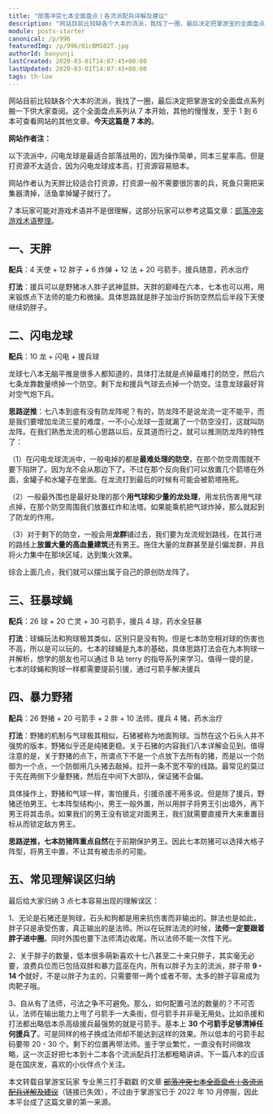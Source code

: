 ```yaml
---
title: "部落冲突七本全面盘点丨各流派配兵详解及建议"
description: "网站目前比较缺各个大本的流派，我找了一圈，最后决定把掌游宝的全面盘点系列搬一下供大家查阅。这个全面盘点系列从 7 本开始，其他的慢慢发，至于 1 到 6 本可查看网站的其他文章。今天这篇是 7 本的。"
module: posts-starter
canonical: /p/996
featuredImg: /p/996/01cBMS02T.jpg
authorId: banyunji
lastCreated: 2020-03-01T14:07:45+08:00
lastUpdated: 2020-03-01T14:07:45+08:00
tags: th-low
---
```


网站目前比较缺各个大本的流派，我找了一圈，最后决定把掌游宝的全面盘点系列搬一下供大家查阅。这个全面盘点系列从 7 本开始，其他的慢慢发，至于 1 到 6 本可查看网站的其他文章。**今天这篇是 7 本的**。

**网站作者注：**

以下流派中，闪电龙球是最适合部落战用的，因为操作简单，同本三星率高。但是打资源不太适合，因为闪电龙球成本高，打资源容易赔本。

网站作者认为天胖比较适合打资源，打资源一般不需要很厉害的兵，死鱼只需把采集器清掉，活鱼拿掉罐子就行了。

7 本玩家可能对游戏术语并不是很理解，这部分玩家可以参考这篇文章：[部落冲突游戏术语整理](/p/756)。

## 一、天胖

**配兵**：4 天使 + 12 胖子 + 6 炸弹 + 12 法 + 20 弓箭手，援兵随意，药水治疗

**打法**：援兵可以是野猪冰人胖子武神蓝胖。天胖的巅峰在六本，七本也可以用，用来锻炼点下法师的能力和微操。具体思路就是胖子加治疗拆防空然后后半段下天使继续奶胖子。

<Pic src="/p/996/5dar1aF7G.jpg" width="1157" height="240" alt="" class="cp-img-troop-matching" imgStyle="height: 180px" :lazyLoading="false" />

## 二、闪电龙球

**配兵**：10 龙 + 闪电 + 援兵球

龙球七八本无脑平推是很多人都知道的，具体打法就是点掉最难打的防空，然后六七条龙靠数量喷掉一个防空。剩下龙和援兵气球去点掉一个防空。注意龙球最好背对空气炮下兵。

**思路逆推**：七八本到底有没有防龙阵呢？有的，防龙阵不是说龙流一定不能平，而是我们要增加龙流三星的难度，一不小心龙球一歪就漏了一个防空没打，这就叫防龙阵。在我们熟悉龙流的核心思路以后，反其道而行之，就可以推测防龙阵的特性了：

（1）在闪电龙球流派中，一般电掉的都是**最难处理的防空**，在那个防空周围就不要下陷阱了。因为龙不会从那边下了。不过在那个反向我们可以放置几个箭塔在外面，金罐子和水罐子在里面。在龙流打到最后的时候有可能会被箭塔拖死。

（2）一般最外围也是最好处理的那个**用气球和少量的龙处理**，用龙抗伤害用气球点掉，在那个防空周围我们放置红炸和法塔。如果能乘机把气球炸掉，那么就起到了防龙的作用。

（3）对于剩下的防空，一般会用**龙群**铺过去，我们要为龙流规划路线，在其行进的路线上**放置大量的高血量建筑**还有男王。拖住大量的龙群甚至是引偏龙群，并且将火力集中在那块区域，达到集火效果。

综合上面几点，我们就可以摆出属于自己的原创防龙阵了。

<Pic src="/p/996/01cBMS02T.jpg" width="1280" height="640" alt="" />

## 三、狂暴球蝇

**配兵**：26 球 + 20 亡灵 + 30 弓箭手，援兵 4 球，药水全狂暴

**打法**：球蝇玩法和狗球极其类似，区别只是没有狗。但是七本防空相对球的伤害也不高，所以是可以玩的。七本的球蝇是九本的基础，具体思路打法会在九本狗球一并解析，想学的朋友也可以通过 B 站 terry 的指导系列来学习。值得一提的是，七本的球蝇和狗球一样都需要提前引援，通过弓箭手解决援兵

<Pic src="/p/996/7cdDBe7_M.jpg" width="1192" height="200" alt="" class="cp-img-troop-matching" imgStyle="height: 150px" />

## 四、暴力野猪

**配兵**：26 野猪 + 20 弓箭手 + 2 胖 + 10 法师，援兵 4 猪，药水治疗

**打法**：野猪的机制与气球极其相似，石猪被称为地面狗球。当然在这个石头人并不强势的版本，野猪似乎还是纯猪更稳。关于石猪的内容我们八本详解会见到。值得注意的是，关于野猪的点下，所谓点下不是一个点放下去所有的猪，而是以一个防御为一个点，一个防御用几头猪去敲掉。拉开一条不宽不窄的线路。最常见的莫过于先在两侧下少量野猪，然后在中间下大部队，保证猪不会偏。

具体操作上，野猪和气球一样，害怕援兵，引援杀援不用多说。但是除了援兵，野猪还怕男王。七本阵型结构小，男王一般外置，所以用胖子将男王引出墙外，再下男王将其击杀。如果我们的男王没有锁定对面男王，我们就需要直接开大来重置目标从而锁定敌方男王。

**思路逆推，七本防猪阵重点自然**在于前期保护男王。因此七本防猪可以选择大格子阵型，将男王中置，不让其有被击杀的可能。

<Pic src="/p/996/587oO3Le8.jpg" width="1133" height="241" alt="" class="cp-img-troop-matching" imgStyle="height: 180px" />

## 五、常见理解误区归纳

最后给大家归纳 3 点七本容易出现的理解误区：

1、无论是石猪还是狗球，石头和狗都是用来抗伤害而非输出的。胖法也是如此，胖子只是承受伤害，真正输出的是法师。所以在玩胖法流的时候，**法师一定要跟着胖子进中圈**。同时外围也要下法师清边收尾。所以法师不能一次性下光。

2、关于胖子的数量，低本很多萌新喜欢十七八甚至二十来只胖子，其实毫无必要，浪费兵位而已包括双胖和暴力蓝巫在内，所有以胖子为主的流派，胖子带 **9 - 14 个**就好，不是以胖子为主的，只需要带一两个或者不带。太多的胖子容易成为肉靶子哦。

3、自从有了法师，弓法之争不可避免。那么，如何配置弓法的数量的？不可否认，法师在输出能力上甩了弓箭手一大条街，但弓箭手并非毫无用处。比如杀援和打法都出略低本杀高级援兵最强势的就是弓箭手。基本上 **30 个弓箭手足够清掉任何援兵了**。可是同样的格子换成法师却不能达到这样的效果。所以低本的弓箭手起码要带 20 - 30 个。剩下的位置再带法师。鉴于学业繁忙，一直没有时间做攻略，这一次正好把七本到十二本各个流派配兵打法都粗略讲讲。下一篇八本的应该是在国庆发，喜欢的小伙伴点个关注。

<PostCopyright>
本文转载自掌游宝玩家 专业黑三打手戳戳 的文章 <a href="https://m.zhangyoubao.com/blzz/gonglue/3291043847848836685" target="_blank" rel="noopener noreferrer"><s>部落冲突七本全面盘点丨各流派配兵详解及建议</s></a>（链接已失效），不过由于掌游宝已于 2022 年 10 月停服，因此本平台成了这篇文章的第一来源。
</PostCopyright>